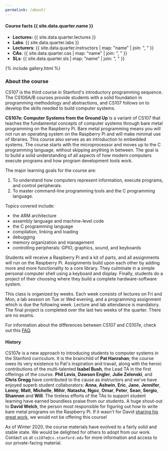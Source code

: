 ```yaml
---
permalink: /about/
---
```

#### Course facts {{ site.data.quarter.name }}

  -   **Lectures:** {{ site.data.quarter.lectures }}
  -   **Labs**: {{ site.data.quarter.labs }}
  -   **Lecturers**: {{ site.data.quarter.instructors | map: "name" | join: ", " }}
  -   **CAs**: {{ site.data.quarter.cas | map: "name" | join: ", " }}
  -   **SLs**: {{ site.data.quarter.sls | map: "name" | join: ", " }}

{% include gallery.html %}

### About the course
CS107 is the third course in Stanford's introductory programming sequence.
The CS106A/B courses provide students with a solid foundation in programming methodology and abstractions, and CS107 follows on to develop the skills needed to build
computer systems. 

__CS107e: Computer Systems from the Ground Up__ is a variant of CS107 that teaches the fundamental concepts of
computer systems through bare metal programming on the Raspberry Pi. Bare metal
programming means you will not run an operating system on the Raspberry Pi and
will make minimal use of libraries. This course also serves as an
introduction to embedded systems. The course starts with the microprocessor and moves up to
the C programming language, without skipping anything in between. The goal is
to build a solid understanding of all aspects of how modern computers execute
programs and how program development tools work.

The major learning goals for the course are:

1. To understand how computers represent information, execute programs, and control peripherals.
2. To master command-line programming tools and the C programming language.

Topics covered include:

  -   the ARM architecture
  -   assembly language and machine-level code
  -   the C programming language
  -   compilation, linking and loading
  -   debugging
  -   memory organization and management
  -   controlling peripherals: GPIO, graphics, sound, and keyboards

Students will receive a Raspberry Pi and a kit of parts,
and all assignments will run on the Raspberry Pi. Assignments build upon each other by adding more and more functionality to a core library.
They culminate in a simple personal computer shell
using a keyboard and display. Finally, students do a project of their choosing 
where they build a complete hardware-software system.

This class is organized by weeks. Each week consists of lectures
on Fri and Mon, a lab session on Tue or Wed evening, and a programming
assignment which is due the following week. Lecture and lab attendance is mandatory. The final project is completed over the last two weeks of the quarter. There are no exams.

For information about the differences between CS107 and CS107e,
check out this [FAQ](https://web.stanford.edu/class/cs107e/).

#### History
CS107e is a new approach to introducing students to computer systems in the Stanford curriculum. It is the brainchild of __Pat Hanrahan__; the course owes its very existence to Pat's inspiration and travail, along with the heroic contributions of the multi-talented __Isabel Bush__, the Lead TA in the first offerings of the course. __Phil Levis__, __Dawson Engler__, __Julie Zelenski__, and __Chris Gregg__ have contributed to the cause as instructors and we've have enjoyed superb student collaborators: __Anna__, __Ashwin__, __Eric__, __Jane__, __Jennifer__, __Lenny__, __Matt__, __Michelle__, __Mihir__, __Natasha__, __Ngoc__, __Omar__, __Peter__, __Sean__, __Sergio__, __Shannon__ and __Will__. The tireless efforts of the TAs to support student learning have earned boundless praise from our students.
A huge shout-out to __David Welch__, the person most
responsible for figuring out how to write bare metal programs on the Raspberry
Pi. If it wasn't for David [sharing his great work](https://github.com/dwelch67/raspberrypi), we would not be offering this course!

As of Winter 2020, the course materials have evolved to a fairly solid and stable state. We would be delighted for others to adopt from our work. Contact us at `cs107e@cs.stanford.edu` for more information and access to our private-facing material.

